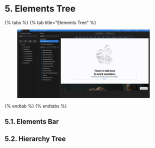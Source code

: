 # 5. Elements Tree

{% tabs %}
{% tab title="Elements Tree" %}
<figure><img src="../../../.gitbook/assets/Agua_Apple_Demo.png" alt=""><figcaption></figcaption></figure>
{% endtab %}
{% endtabs %}



## 5.1. Elements Bar



## 5.2. Hierarchy Tree

